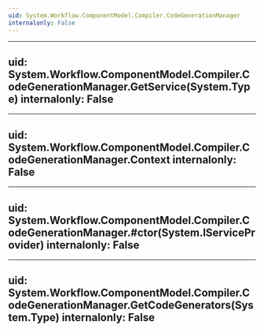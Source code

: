 ```yaml
---
uid: System.Workflow.ComponentModel.Compiler.CodeGenerationManager
internalonly: False
---
```


---
uid: System.Workflow.ComponentModel.Compiler.CodeGenerationManager.GetService(System.Type)
internalonly: False
---

---
uid: System.Workflow.ComponentModel.Compiler.CodeGenerationManager.Context
internalonly: False
---

---
uid: System.Workflow.ComponentModel.Compiler.CodeGenerationManager.#ctor(System.IServiceProvider)
internalonly: False
---

---
uid: System.Workflow.ComponentModel.Compiler.CodeGenerationManager.GetCodeGenerators(System.Type)
internalonly: False
---
